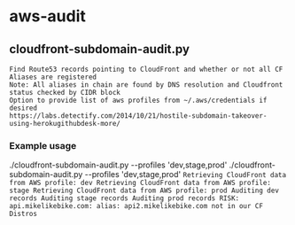 # aws-audit
## cloudfront-subdomain-audit.py
    Find Route53 records pointing to CloudFront and whether or not all CF Aliases are registered
    Note: All aliases in chain are found by DNS resolution and Cloudfront status checked by CIDR block
    Option to provide list of aws profiles from ~/.aws/credentials if desired
    https://labs.detectify.com/2014/10/21/hostile-subdomain-takeover-using-herokugithubdesk-more/

### Example usage
./cloudfront-subdomain-audit.py --profiles 'dev,stage,prod'
    ./cloudfront-subdomain-audit.py --profiles 'dev,stage,prod'
    ```
    Retrieving CloudFront data from AWS profile: dev
    Retrieving CloudFront data from AWS profile: stage
    Retrieving CloudFront data from AWS profile: prod
    Auditing dev records
    Auditing stage records
    Auditing prod records
    RISK: api.mikelikebike.com: alias: api2.mikelikebike.com not in our CF Distros
    ```
